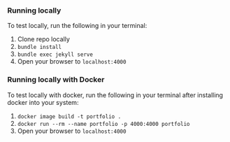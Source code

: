 ### Running locally

To test locally, run the following in your terminal:

1. Clone repo locally
1. `bundle install`
2. `bundle exec jekyll serve`
3. Open your browser to `localhost:4000`

### Running locally with Docker

To test locally with docker, run the following in your terminal after installing docker into your system:

1. `docker image build -t portfolio .`
2. `docker run --rm --name portfolio -p 4000:4000 portfolio`
3. Open your browser to `localhost:4000`
